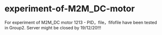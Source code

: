 # experiment-of-M2M_DC-motor
For experiment of M2M_DC motor
1213 - PID，file，fifofile have been tested in Group2.
Server might be closed by 19/12/20!!!
